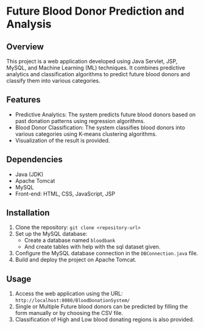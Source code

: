 # Future Blood Donor Prediction and Analysis 

## Overview
This project is a web application developed using Java Servlet, JSP, MySQL, and Machine Learning (ML) techniques. It combines predictive analytics and classification algorithms to predict future blood donors and classify them into various categories.

## Features
- Predictive Analytics: The system predicts future blood donors based on past donation patterns using regression algorithms.
- Blood Donor Classification: The system classifies blood donors into various categories using K-means clustering algorithms.
- Visualization of the result is provided.

## Dependencies
- Java (JDK)
- Apache Tomcat
- MySQL
- Front-end: HTML, CSS, JavaScript, JSP

## Installation
1. Clone the repository: `git clone <repository-url>`
2. Set up the MySQL database:
   - Create a database named `bloodbank`
   - And create tables with help with the sql dataset given.
3. Configure the MySQL database connection in the `DBConnection.java` file.
5. Build and deploy the project on Apache Tomcat.

## Usage
1. Access the web application using the URL: `http://localhost:8080/BloodDonationSystem/`
2. Single or Multiple Future blood donors can be predicted by filling the form manually or by choosing the CSV file.
2. Classification of High and Low blood donating regions is also provided.
